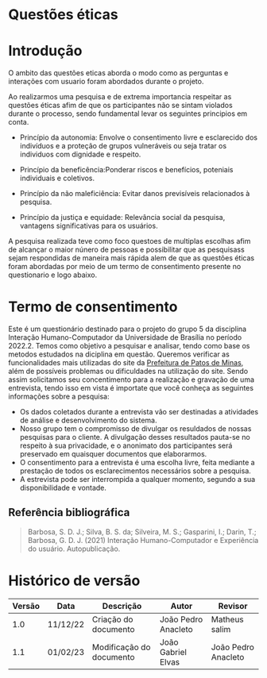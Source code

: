 # Questões éticas

# Introdução

O ambito das questões eticas aborda o modo como as perguntas e interações com usuario foram abordados durante o projeto.

Ao realizarmos uma pesquisa e de extrema importancia respeitar as questões éticas afim de que os participantes não se sintam violados durante o processo, sendo fundamental levar os seguintes principios em conta.

- Princípio da autonomia: Envolve o consentimento livre e esclarecido dos indivíduos e a proteção de grupos vulneráveis ou seja tratar os individuos com dignidade e respeito.

- Princípio da beneficência:Ponderar riscos e benefícios, poteniais individuais e coletivos.

- Princípio da não maleficiência: Evitar danos previsíveis relacionados à pesquisa.

- Princípio da justiça e equidade: Relevância social da pesquisa, vantagens significativas para os usuários.

A pesquisa realizada teve como foco questoes de multiplas escolhas afim de alcançar o maior núnero de pessoas e possibilitar que as pesquisass sejam respondidas de maneira mais rápida alem de que as questões éticas foram abordadas por meio de um termo de consentimento presente no questionario e logo abaixo.

# Termo de consentimento

Este é um questionário destinado para o projeto do grupo 5 da disciplina Interação Humano-Computador da Universidade de Brasília no período 2022.2. Temos como objetivo
a pesquisar e analisar, tendo como base os metodos estudados na diciplina em questão. Queremos verificar as funcionalidades mais utilizadas do site da [Prefeitura de Patos de Minas](http://patosdeminas.mg.gov.br/home/), além de possíveis problemas ou dificuldades na utilização do site. Sendo assim solicitamos seu concentimento para a realização e gravação de uma entrevista, tendo isso em vista é importate que você conheça as seguintes informações sobre a pesquisa:

* Os dados coletados durante a entrevista vão ser destinadas a atividades de análise e desenvolvimento do sistema.
* Nosso grupo tem o compromisso de divulgar os resuldados de nossas pesquisas para o cliente. A divulgação desses resultados pauta-se no respeito à sua privacidade, e o anonimato dos participantes será preservado em quaisquer documentos que elaborarmos.
* O consentimento para a entrevista é uma escolha livre, feita mediante a prestação de todos os esclarecimentos necessários sobre a pesquisa.
* A estrevista pode ser interrompida a qualquer momento, segundo a sua disponibilidade e vontade.

## Referência bibliográfica
> Barbosa, S. D. J.; Silva, B. S. da; Silveira, M. S.; Gasparini, I.; Darin, T.; Barbosa, G. D. J. (2021) Interação Humano-Computador e Experiência do usuário. Autopublicação.

# Histórico de versão

| Versão | Data     | Descrição                | Autor               | Revisor              |
| ------ | -------- | ------------------------ | ------------------- | -------------------- |
| 1.0    | 11/12/22 | Criação do documento     | João Pedro Anacleto | Matheus salim        |
| 1.1    | 01/02/23 | Modificação do documento | João Gabriel Elvas  | João Pedro Anacleto  |
